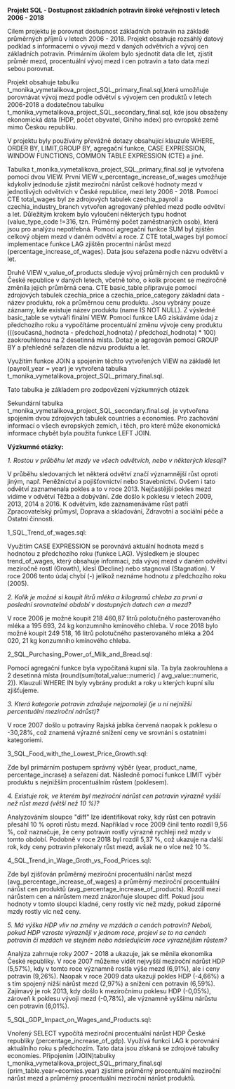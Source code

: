 **Projekt SQL - Dostupnost základních potravin široké veřejnosti v letech 2006 - 2018**

Cílem projektu je porovnat dostupnost základních potravin na základě průměrných příjmů v letech 2006 - 2018. Projekt obsahuje rozsáhlý datový podklad s informacemi o vývoji mezd v daných odvětvích a vývoj cen základních potravin. Primárním úkolem bylo sjednotit data dle let, zjistit průměr mezd, procentuální vývoj mezd i cen potravin a tato data mezi sebou porovnat.

Projekt obsahuje tabulku t\_monika\_vymetalikova\_project\_SQL\_primary\_final.sql,která umožňuje porovnávat vývoj mezd podle odvětví s vývojem cen produktů v letech 2006-2018 a dodatečnou tabulku t\_monika\_vymetalikova\_project\_SQL\_secondary\_final.sql, kde jsou obsaženy ekonomická data (HDP, počet obyvatel, Giniho index) pro evropské země mimo Českou republiku.

V projektu byly používány převážně dotazy obsahující klauzule WHERE, ORDER BY, LIMIT,GROUP BY, agregační funkce, CASE EXPRESSION, WINDOW FUNCTIONS, COMMON TABLE EXPRESSION (CTE) a jiné.


Tabulka t\_monika\_vymetalikova\_project\_SQL\_primary\_final.sql je vytvořena pomocí dvou VIEW. První VIEW v\_percentage\_increase\_of\_wages umožňuje kdykoliv jednoduše zjistit meziroční nárůst celkové hodnoty mezd v jednotlivých odvětvích v České republice, mezi lety 2006 - 2018. Pomocí CTE total\_wages byl ze zdrojových tabulek czechia\_payroll a czechia\_industry\_branch vytvořen agregovaný přehled mezd podle odvětví a let. Důležitým krokem bylo vyloučení některých typu hodnot (value\_type\_code !=316, tzn. Průměrný počet zaměstnaných osob), která jsou pro analýzu nepotřebná. Pomocí agregační funkce SUM byl zjištěn celkový objem mezd v daném odvětví a roce. Z CTE total\_wages byl pomocí implementace funkce LAG zjištěn procentní nárůst mezd (percentage\_increase\_of\_wages). Data jsou seřazena podle názvu odvětví a let.

Druhé VIEW v\_value\_of\_products sleduje vývoj průměrných cen produktů v České republice v daných letech, včetně toho, o kolik procent se meziročně změnila jejich průměrná cena. CTE basic\_table připravuje pomocí zdrojových tabulek czechia\_price a czechia\_price\_category základní data - název produktu, rok a průměrnou cenu produktu. Jsou vybrány pouze záznamy, kde existuje název produktu (name IS NOT NULL). Z výsledné basic\_table se vytváří finální VIEW. Pomocí funkce LAG získáváme údaj z předchozího roku a vypočítáme procentuální změnu vývoje ceny produktu (((současná\_hodnota - předchozí\_hodnota) / předchozí\_hodnota) \* 100) zaokrouhlenou na 2 desetinná místa. Dotaz je agregován pomocí GROUP BY a přehledně seřazen dle názvu produktu a let.

Využitím funkce JOIN a spojením těchto vytvořených VIEW na základě let (payroll\_year = year) je vytvořená tabulka t\_monika\_vymetalikova\_project\_SQL\_primary\_final.sql. 

Tato tabulka je základem pro zodpovězení výzkumných otázek

Sekundární tabulka t\_monika\_vymetalikova\_project\_SQL\_secondary.final.sql. je vytvořena spojením dvou zdrojových tabulek countries a economies.
Pro zachování informací o všech evropských zemích, i těch, pro které může ekonomická informace chybět byla použita funkce LEFT JOIN.

**Výzkumné otázky:**

*1.  Rostou v průběhu let mzdy ve všech odvětvích, nebo v některých klesají?*

V průběhu sledovaných let některá odvětví značí významnější růst oproti jiným, např. Peněžnictví a pojišťovnictví nebo Stavebnictví. Ovšem i tato odvětví zaznamenala pokles a to v roce 2013. Nejčastější pokles mezd vidíme v odvětví Těžba a dobývání. Zde došlo k poklesu v letech 2009, 2013, 2014 a 2016. K odvětvím, kde zaznamenáváme růst patří Zpracovatelský průmysl, Doprava a skladování, Zdravotní a sociální péče a Ostatní činnosti.

1\_SQL\_Trend\_of\_wages.sql: 

Využitím CASE EXPRESSION se porovnává aktuální hodnota mezd s hodnotou z předchozího roku (funkce LAG). Výsledkem je sloupec trend\_of\_wages, který obsahuje informaci, zda vývoj mezd v daném odvětví meziročně rostl (Growth), klesl (Decline) nebo stagnoval (Stagnation). V roce 2006 tento údaj chybí (-) jelikož neznáme hodnotu z předchozího roku (2005).

*2.  Kolik je možné si koupit litrů mléka a kilogramů chleba za první a poslední srovnatelné období v dostupných datech cen a mezd?*

V roce 2006 je možné koupit 218 460,87 litrů polotučného pasterovaného mléka a 195 693, 24 kg konzumního kmínového chleba.
V roce 2018 bylo možné koupit 249 518, 16 litrů polotučného pasterovaného mléka a 204 020, 21 kg konzumního kmínového chleba.

2\_SQL\_Purchasing\_Power\_of\_Milk\_and\_Bread.sql: 

Pomocí agregační funkce byla vypočítaná kupní síla. Ta byla zaokrouhlena a 2 desetinná místa (round(sum(total\_value::numeric) / avg\_value::numeric, 2)). Klauzulí WHERE IN byly vybrány produkt a roky u kterých kupní sílu zjišťujeme.

*3.  Která kategorie potravin zdražuje nejpomaleji (je u ní nejnižší percentuální meziroční nárůst)?*

V roce 2007 došlo u potraviny Rajská jablka červená naopak k poklesu o -30,28%, což znamená výrazné snížení ceny ve srovnání s ostatními kategoriemi.

3\_SQL\_Food\_with\_the\_Lowest\_Price\_Growth.sql:

Zde byl primárním postupem správný výběr (year, product\_name, percentage\_incrase) a seřazení dat. Následně pomocí funkce LIMIT výběr produktu s nejnižším procentuálním růstem (poklesem).

*4.  Existuje rok, ve kterém byl meziroční nárůst cen potravin výrazně vyšší než růst mezd (větší než 10 %)?*

Analyzováním sloupce "diff" lze identifikovat roky, kdy růst cen potravin přesáhl 10 % oproti růstu mezd. Například v roce 2009 činil tento rozdíl 9,56 %, což naznačuje, že ceny potravin rostly výrazně rychleji než mzdy v tomto období. Podobně v roce 2018 byl rozdíl 5,37 %, což ukazuje na další rok, kdy ceny potravin překonaly růst mezd, avšak ne o více než 10 %.

4\_SQL\_Trend\_in\_Wage\_Groth\_vs\_Food\_Prices.sql:

Zde byl zjišťován průměrný meziroční procentuální nárůst mezd (avg\_percentage\_increase\_of\_wages) a průměrný meziroční procentuální nárůst cen produktů (avg\_percentage\_increase\_of\_products). Rozdíl mezi nárůstem cen a nárůstem mezd znázorňuje sloupec diff. Pokud jsou hodnoty v tomto sloupci kladné, ceny rostly víc než mzdy, pokud záporné mzdy rostly víc než ceny.


*5. Má výška HDP vliv na změny ve mzdách a cenách potravin? Neboli, pokud HDP vzroste výrazněji v jednom roce, projeví se to na cenách potravin či mzdách ve stejném nebo následujícím roce výraznějším růstem?*

Analýza zahrnuje roky 2007 - 2018 a ukazuje, jak se měnila ekonomika České republiky. V roce 2007 můžeme vidět nejvyšší meziroční nárůst HDP (5,57%), kdy v tomto roce významně rostla výše mezd (6,91%), ale i ceny potravin (9,26%). Naopak v roce 2009 data ukazují pokles HDP (-4,66%) a s tím spojený nižší nárůst mezd (2,97%) a snížení cen potravin (6,59%). Zajímavý je rok 2013, kdy došlo k meziročnímu poklesu HDP (-0,05%), zároveň k poklesu vývoji mezd (-0,78%), ale významně vyššímu nárůstu cen potravin (6,01%).

5\_SQL\_GDP\_Impact\_on\_Wages\_and\_Products.sql:

Vnořený SELECT vypočítá meziroční procentuální nárůst HDP České republiky (percentage\_increase\_of\_gdp). Využívá funkci LAG k porovnání aktuálního roku s předchozím. Tato data jsou získaná se zdrojové tabulky economies. Připojením (JOIN)tabulky  t\_monika\_vymetalikova\_project\_SQL\_primary\_final.sql (prim\_table.year=ecomies.year) zjistíme průměrný procentuální meziroční nárůst mezd a průměrný procentuální meziroční nárůst produktů. 











